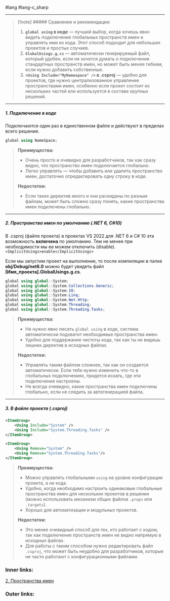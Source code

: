 #lang #lang-c_sharp

---
> [!note] ##### Сравнение и рекомендации:
> 
> 1. **`global using` в коде** — лучший выбор, когда хочешь явно видеть подключение глобальных пространств имен и управлять ими из кода. Этот способ подходит для небольших проектов и простых случаев.
> 2. **`GlobalUsings.g.cs`** — автоматически генерируемый файл, который удобен, если не хочется думать о подключении стандартных пространств имен, но может быть менее гибким, если нужно добавить собственные.
> 3. **`<Using Include="MyNamespace" />` в .csproj** — удобно для проектов, где нужно централизованное управление пространствами имен, особенно если проект состоит из нескольких частей или используется в составе крупных решений.

---

##### 1. Подключение в коде
Подключаются один раз в единственном файле и действуют в пределах всего решения.
```csharp
global using NameSpace;
```

> **Преимущества:**
> - Очень просто и очевидно для разработчиков, так как сразу видно, что пространство имен подключается глобально.
> - Легко управлять — чтобы добавить или удалить пространство имен, достаточно отредактировать одну строку в коде.
>
> **Недостатки:**
> - Если таких директив много и они раскиданы по разным файлам, может быть сложно сразу понять, какие пространства имен подключены глобально.

---

##### 2. Пространства имен по умолчанию (.NET 6, C#10)
В .csproj (файле проекта) в проектах VS 2022 для .NET 6 и C# 10 эта возможность **включена** по умолчанию. Тем не менее при необходимости мы ее можем отключить (disable).
`<ImplicitUsings>enable</ImplicitUsings>`

Если мы запустим проект на выполнение, то после компиляции в папке **obj/Debug/net6.0** можно будет увидеть файл **\[Имя_проекта].GlobalUsings.g.cs**. 

```csharp
global using global::System;
global using global::System.Collections.Generic;
global using global::System.IO;
global using global::System.Linq;
global using global::System.Net.Http;
global using global::System.Threading;
global using global::System.Threading.Tasks;
```

> **Преимущества:**
> - Не нужно явно писать `global using` в коде, система автоматически подхватит необходимые пространства имен.
> - Удобно для поддержания чистоты кода, так как ты не видишь лишних директив в исходных файлах.
> 
> **Недостатки:**
> - Управлять таким файлом сложнее, так как он создается автоматически. Если тебе нужно изменить что-то в глобальных подключениях, придется искать, где эти подключения настроены.
> - Не всегда очевидно, какие пространства имен подключены глобально, если не следить за автогенерацией файла.

---

##### 3. В файле проекта (.csproj)

```xml
<ItemGroup>
	<Using Include="System" />
	<Using Include="System.Threading.Tasks" />
</ItemGroup>

<ItemGroup>
	<Using Remove="System" />
	<Using Remove="System.Threading.Tasks"/>
</ItemGroup>
```

> **Преимущества:**
> - Можно управлять глобальными `using` на уровне конфигурации проекта, а не кода.
> - Удобно, когда необходимо настроить одинаковые глобальные пространства имен для нескольких проектов в решении (можно использовать механизм общих файлов `.props` или `.targets`).
> - Хорошо для автоматизации и модульных проектов.
> 
> **Недостатки:**
> - Это менее очевидный способ для тех, кто работает с кодом, так как подключение пространств имен не видно напрямую в исходных файлах.
> - Для работы с таким способом нужно редактировать файл `.csproj`, что может быть неудобно для разработчиков, которые не часто работают с конфигурационными файлами.

### Inner links:
[2. Пространства имен](1.%20Languages/C-sharp/0.%20Введение/1.%20Области%20видимости/2.%20Пространства%20имен.md)

### Outer links:
